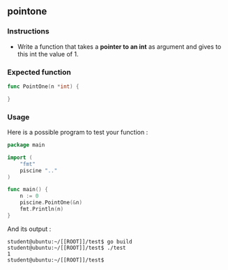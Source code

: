 ## pointone

### Instructions

- Write a function that takes a **pointer to an int** as argument and gives to this int the value of 1.

### Expected function

```go
func PointOne(n *int) {

}
```

### Usage

Here is a possible program to test your function :

```go
package main

import (
	"fmt"
	piscine ".."
)

func main() {
	n := 0
	piscine.PointOne(&n)
	fmt.Println(n)
}
```

And its output :

```console
student@ubuntu:~/[[ROOT]]/test$ go build
student@ubuntu:~/[[ROOT]]/test$ ./test
1
student@ubuntu:~/[[ROOT]]/test$
```
